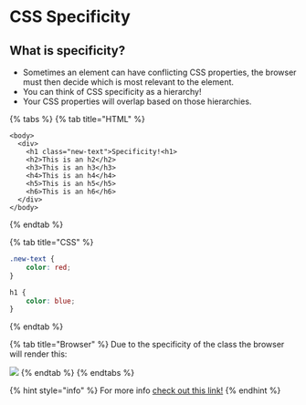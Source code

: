 # CSS Specificity

## What is specificity?

* Sometimes an element can have conflicting CSS properties, the browser must then decide which is most relevant to the element.
* You can think of CSS specificity as a hierarchy! 
* Your CSS properties will overlap based on those hierarchies. 

{% tabs %}
{% tab title="HTML" %}
```markup
<body>
  <div>
    <h1 class="new-text">Specificity!<h1>
    <h2>This is an h2</h2>
    <h3>This is an h3</h3>
    <h4>This is an h4</h4>
    <h5>This is an h5</h5>
    <h6>This is an h6</h6>
  </div>
</body>
```
{% endtab %}

{% tab title="CSS" %}
```css
.new-text {
    color: red;
}

h1 {
    color: blue;
}
```
{% endtab %}

{% tab title="Browser" %}
Due to the specificity of the class the browser will render this:

![](../../../.gitbook/assets/image%20%2875%29.png)
{% endtab %}
{% endtabs %}

{% hint style="info" %}
For more info [check out this link!](https://www.w3schools.com/css/css_specificity.asp)
{% endhint %}

